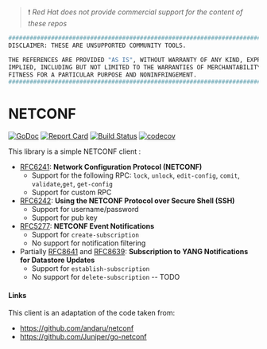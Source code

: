 > :heavy_exclamation_mark: *Red Hat does not provide commercial support for the content of these repos*

```bash
#############################################################################
DISCLAIMER: THESE ARE UNSUPPORTED COMMUNITY TOOLS.

THE REFERENCES ARE PROVIDED "AS IS", WITHOUT WARRANTY OF ANY KIND, EXPRESS OR
IMPLIED, INCLUDING BUT NOT LIMITED TO THE WARRANTIES OF MERCHANTABILITY,
FITNESS FOR A PARTICULAR PURPOSE AND NONINFRINGEMENT.
#############################################################################
```

# NETCONF

[![GoDoc](https://godoc.org/github.com/adetalhouet/go-netconf/netconf?status.svg)](https://godoc.org/github.com/adetalhouet/go-netconf/netconf)
[![Report Card](https://goreportcard.com/badge/github.com/adetalhouet/go-netconf)](https://goreportcard.com/report/github.com/adetalhouet/go-netconf)
[![Build Status](https://travis-ci.org/adetalhouet/go-netconf.png)](https://travis-ci.org/adetalhouet/go-netconf)
[![codecov](https://codecov.io/gh/adetalhouet/go-netconf/branch/main/graph/badge.svg)](https://codecov.io/gh/adetalhouet/go-netconf)

This library is a simple NETCONF client :
- [RFC6241](http://tools.ietf.org/html/rfc6241): **Network Configuration Protocol (NETCONF)** 
    - Support for the following RPC: `lock`, `unlock`, `edit-config`, `comit`, `validate`,`get`, `get-config`
    - Support for custom RPC
- [RFC6242](http://tools.ietf.org/html/rfc6242): **Using the NETCONF Protocol over Secure Shell (SSH)**
    - Support for username/password
    - Support for pub key
- [RFC5277](https://datatracker.ietf.org/doc/html/rfc5277): **NETCONF Event Notifications**
    - Support for `create-subscription`
    - No support for notification filtering
- Partially [RFC8641](https://datatracker.ietf.org/doc/html/rfc8641) and [RFC8639](https://datatracker.ietf.org/doc/html/rfc8639): **Subscription to YANG Notifications for Datastore Updates**
    - Support for `establish-subscription`
    - No support for `delete-subscription` -- TODO

#### Links
This client is an adaptation of the code taken from:
- https://github.com/andaru/netconf
- https://github.com/Juniper/go-netconf